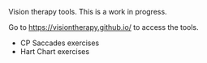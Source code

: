 Vision therapy tools. This is a work in progress. 

Go to https://visiontherapy.github.io/ to access the tools.

- CP Saccades exercises
- Hart Chart exercises
